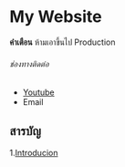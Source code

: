 # My Website
**คำเตือน** ห้ามเอาขึ้นไป Production

###### ช่องทางติดต่อ
- [Youtube](https://youtube.com)
- Email

## สารบัญ

1.[Introducion](page1.md)

